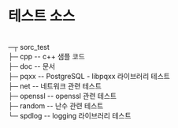 # 테스트 소스

<br>
─┬ sorc_test<br>
 ├─ cpp            -- c++ 샘플 코드<br>
 ├─ doc            -- 문서<br>
 ├─ pqxx           -- PostgreSQL - libpqxx 라이브러리 테스트<br>
 ├─ net            -- 네트워크 관련 테스트<br>
 ├─ openssl        -- openssl 관련 테스트<br>
 ├─ random         -- 난수 관련 테스트<br>
 └─ spdlog         -- logging 라이브러리 테스트<br>

